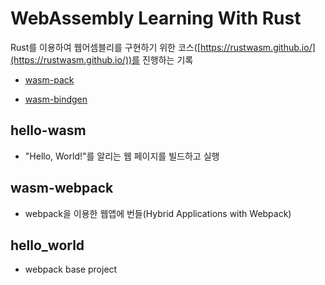 # WebAssembly Learning With Rust

Rust를 이용하여 웹어셈블리를 구현하기 위한 코스([https://rustwasm.github.io/](https://rustwasm.github.io/))를 진행하는 기록

- [wasm-pack](https://rustwasm.github.io/docs/wasm-pack)

- [wasm-bindgen](https://rustwasm.github.io/docs/wasm-bindgen)

## hello-wasm

- "Hello, World!"를 알리는 웹 페이지를 빌드하고 실행

## wasm-webpack

- webpack을 이용한 웹앱에 번들(Hybrid Applications with Webpack)

## hello_world

- webpack base project
